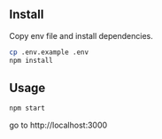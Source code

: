 ## Install
Copy env file and install dependencies.
```bash
cp .env.example .env
npm install
```

## Usage
```bash
npm start
```

go to http://localhost:3000